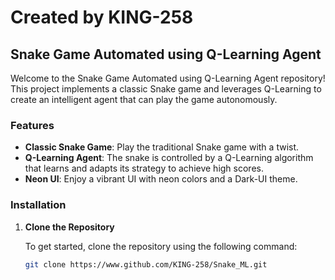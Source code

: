 # **Created by KING-258**

## Snake Game Automated using Q-Learning Agent

Welcome to the Snake Game Automated using Q-Learning Agent repository! This project implements a classic Snake game and leverages Q-Learning to create an intelligent agent that can play the game autonomously.

### Features

- **Classic Snake Game**: Play the traditional Snake game with a twist.
- **Q-Learning Agent**: The snake is controlled by a Q-Learning algorithm that learns and adapts its strategy to achieve high scores.
- **Neon UI**: Enjoy a vibrant UI with neon colors and a Dark-UI theme.

### Installation

1. **Clone the Repository**

   To get started, clone the repository using the following command:

   ```bash
   git clone https://www.github.com/KING-258/Snake_ML.git

